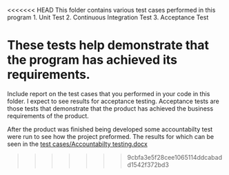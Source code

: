 <<<<<<< HEAD
This folder contains various test cases performed in this program
	1. Unit Test
	2. Continuous Integration Test
	3. Acceptance Test

These tests help demonstrate that the program has achieved its requirements.
=======
Include report on the test cases that you performed in your code in this folder. I expect to see results for acceptance testing.
Acceptance tests are those tests that demonstrate that the product has achieved the business requirements of the product.





After the product was finished being developed some accountabilty test were run to see how the project preformed. The results 
for which can be seen in the [test cases/Accountabilty testing.docx](#testCase)
>>>>>>> 9cbfa3e5f28cee1065114ddcabadd1542f372bd3
